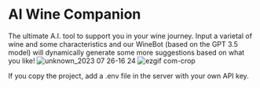 # AI Wine Companion

The ultimate A.I. tool to support you in your wine journey.
Input a varietal of wine and some characteristics and our WineBot (based on the GPT 3.5 model) will dynamically generate some more suggestions based on what you like!
![unknown_2023 07 26-16 24](https://github.com/peterkrumb/WineSuggester-App/assets/58442558/60a6e3b2-fb12-401c-8bd4-26a5c3802e9c)
![ezgif com-crop](https://github.com/peterkrumb/WineSuggester-App/assets/58442558/373546a8-15b4-418b-9eeb-d77747f93d55)

If you copy the project, add a .env file in the server with your own API key.

